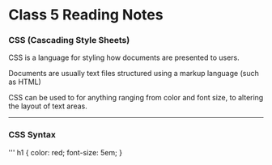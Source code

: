 # Class 5 Reading Notes

### CSS (Cascading Style Sheets)

CSS is a language for styling how documents are presented to users.

Documents are usually text files structured using a markup language (such as HTML)

CSS can be used to for anything ranging from color and font size, to altering the layout of text areas.

***

### CSS Syntax

'''
h1 {
    color: red;
    font-size: 5em;
}
